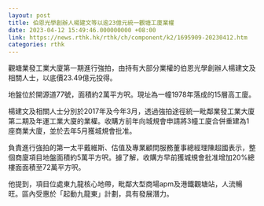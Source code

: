 ```yaml
---
layout: post
title: 伯恩光學創辦人楊建文等以逾23億元統一觀塘工廈業權
date: 2023-04-12 15:49:46.000000000 +08:00
link: https://news.rthk.hk/rthk/ch/component/k2/1695909-20230412.htm
categories: rthk
---
```


觀塘業發工業大廈第一期進行強拍，由持有大部分業權的伯恩光學創辦人楊建文及相關人士，以底價23.49億元投得。

地盤位於開源道77號，面積約2萬平方呎。現址為一幢1978年落成的15層高工廈。

楊建文及相關人士分別於2017年及今年3月，透過強拍途徑統一毗鄰業發工業大廈第二期及年運工業大廈的業權。收購方前年向城規會申請將3幢工廈合併重建為1座商業大廈，並於去年5月獲城規會批准。

負責進行強拍的第一太平戴維斯、估值及專業顧問服務董事總經理陳超國表示，整個商廈項目地盤面積約5萬平方呎。據了解，收購方早前獲城規會批准增加20%總樓面面積至72萬平方呎。

他提到，項目位處東九龍核心地帶，毗鄰大型商場apm及港鐵觀塘站，人流暢旺。區內受惠於「起動九龍東」計劃，具有發展潛力。
